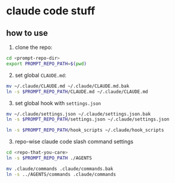 # claude code stuff

## how to use

1. clone the repo:

```bash
cd <prompt-repo-dir>
export PROMPT_REPO_PATH=$(pwd)
```

2. set global `CLAUDE.md`:

```bash
mv ~/.claude/CLAUDE.md ~/.claude/CLAUDE.md.bak
ln -s $PROMPT_REPO_PATH/CLAUDE.md ~/.claude/CLAUDE.md
```

3. set global hook with `settings.json`
```bash
mv ~/.claude/settings.json ~/.claude/settings.json.bak
ln -s $PROMPT_REPO_PATH/settings.json ~/.claude/settings.json

ln -s $PROMPT_REPO_PATH/hook_scripts ~/.claude/hook_scripts
```

3. repo-wise claude code slash command settings

```bash
cd <repo-that-you-care>
ln -s $PROMPT_REPO_PATH ./AGENTS

mv .claude/commands .claude/commands.bak
ln -s ../AGENTS/commands .claude/commands

```
